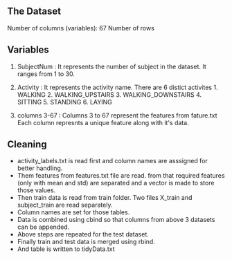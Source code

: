 ## The Dataset
Number of columns (variables): 67
Number of rows

## Variables
1. SubjectNum : It represents the number of subject in the dataset. 
				It ranges from 1 to 30.
2. Activity : It represents the activity name.
			  There are 6 distict activites
			  1. WALKING
			  2. WALKING_UPSTAIRS
			  3. WALKING_DOWNSTAIRS
			  4. SITTING
			  5. STANDING
			  6. LAYING

3. columns 3-67 : Columns 3 to 67 represent the features from fature.txt
				Each column represnts a unique feature along with it's data.


## Cleaning
- activity_labels.txt is read first and column names are asssigned for better handling.
- Them features from features.txt file are read. from that required features (only with mean and std) are separated and a vector is made to store
  those values.
- Then train data is read from train folder. Two files X_train and subject_train are read separately.
- Column names are set for those tables.
- Data is combined using cbind so that columns from above 3 datasets can be appended.
- Above steps are repeated for the test dataset.
- Finally train and test data is merged using rbind.
- And table is written to tidyData.txt
 
